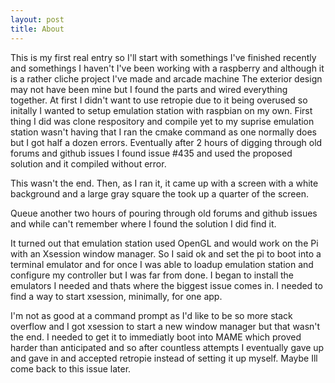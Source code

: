 ```yaml
---
layout: post
title: About
---
```

This is my first real entry so I'll start with somethings I've finished recently and somethings I haven't
I've been working with a raspberry and although it is a rather cliche project I've made and arcade machine
The exterior design may not have been mine but I found the parts and wired everything together. At first I
didn't want to use retropie due to it being overused so initally I wanted to setup emulation station with
raspbian on my own. First thing I did was clone respository and compile yet to my suprise emulation station wasn't having that
I ran the cmake command as one normally does but I got half a dozen errors. Eventually after 2 hours of digging through old
forums and github issues I found issue #435 and used the proposed solution and it compiled without error.

This wasn't the end. Then, as I ran it, it came up with a screen with a white background and a large gray square the took up a quarter of
the screen.

Queue another two hours of pouring through old forums and github issues and while can't remember where I found the solution I
did find it.

It turned out that emulation station used OpenGL and would work on the Pi with an Xsession window manager. So I said ok and set the pi to boot into
a terminal emulator and for once I was able to loadup emulation station and configure my controller but I was far from done.
I began to install the emulators I needed and thats where the biggest issue comes in. I needed to find a way to start xsession, minimally, for one
app.

I'm not as good at a command prompt as I'd like to be so more stack overflow and I got xsession to start a new window manager but that wasn't the end.
I needed to get it to immediatly boot into MAME which proved harder than anticipated and so after countless attempts I eventually gave up and gave in and accepted
retropie instead of setting it up myself. Maybe Ill come back to this issue later.
